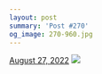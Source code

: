 ```yaml
---
layout: post
summary: 'Post #270'
og_image: 270-960.jpg
---
```


<p>
  <time>
    <a href="/270">August 27, 2022</a>
  </time>
  <a href="/270">
    <img src="{{ site.assets_url }}/270-480.jpg" srcset="{{ site.assets_url }}/270-240.jpg 240w, {{ site.assets_url }}/270-480.jpg 480w, {{ site.assets_url }}/270-720.jpg 720w, {{ site.assets_url }}/270-960.jpg 960w" sizes="(min-width: 700px) 50vw, calc(100vw - 2rem)" />
  </a>
</p>
